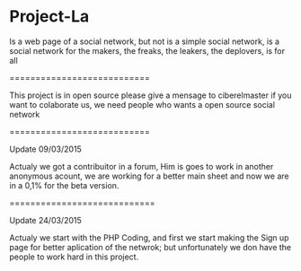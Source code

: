 # Project-La
Is a web page of a social network, but not is a simple social network, is a social network for the makers, the freaks, the leakers, the deplovers, is for all

===========================

This project is in open source please give a mensage to ciberelmaster if you want to colaborate us, we need people who wants a open source social network

===========================

Update 09/03/2015

Actualy we got a contribuitor in a  forum, Him is goes to work in another anonymous acount, we are working for a better main sheet and now we are in a 0,1% for the beta version.

============================

Update 24/03/2015

Actualy we start with the PHP Coding, and first we start making the Sign up page for better aplication of the netwrok; but unfortunately we don have the people to work hard in this project.
